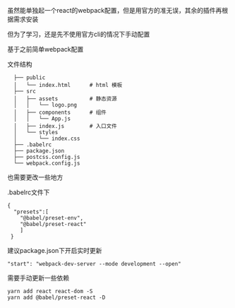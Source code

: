 虽然能单独起一个react的webpack配置，但是用官方的准无误，其余的插件再根据需求安装

但为了学习，还是先不使用官方cli的情况下手动配置

基于之前简单webpack配置

文件结构

```
  ├── public
  │   └── index.html      # html 模板
  ├── src
  │   ├── assets          # 静态资源
  │   │   └── logo.png
  │   ├── components      # 组件
  │   │   └── App.js
  │   ├── index.js        # 入口文件
  │   └── styles
  │       └── index.css
  ├── .babelrc
  ├── package.json
  ├── postcss.config.js
  └── webpack.config.js
```

也需要更改一些地方

.babelrc文件下

```
{
  "presets":[
    "@babel/preset-env",
    "@babel/preset-react"
    ]
 }
```

建议package.json下开启实时更新

```
"start": "webpack-dev-server --mode development --open"
```

需要手动更新一些依赖

```
yarn add react react-dom -S
yarn add @babel/preset-react -D
```
